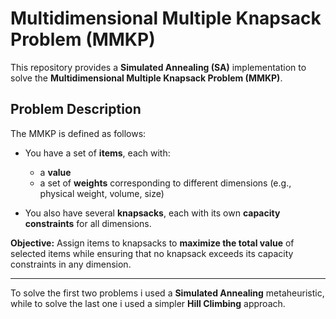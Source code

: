 # Multidimensional Multiple Knapsack Problem (MMKP)

This repository provides a **Simulated Annealing (SA)** implementation to solve the **Multidimensional Multiple Knapsack Problem (MMKP)**.

## Problem Description

The MMKP is defined as follows:

* You have a set of **items**, each with:

  * a **value**
  * a set of **weights** corresponding to different dimensions (e.g., physical weight, volume, size)
* You also have several **knapsacks**, each with its own **capacity constraints** for all dimensions.

**Objective:** Assign items to knapsacks to **maximize the total value** of selected items while ensuring that no knapsack exceeds its capacity constraints in any dimension.

---

To solve the first two problems i used a **Simulated Annealing** metaheuristic, while to solve the last one i used a simpler **Hill Climbing** approach.
